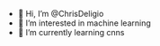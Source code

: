 - 👋 Hi, I’m @ChrisDeligio
- 👀 I’m interested in machine learning
- 🌱 I’m currently learning cnns

<!---
ChrisDeligio/ChrisDeligio is a ✨ special ✨ repository because its `README.md` (this file) appears on your GitHub profile.
You can click the Preview link to take a look at your changes.
--->
